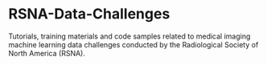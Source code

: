 # RSNA-Data-Challenges
Tutorials, training materials and code samples related to medical imaging machine learning data challenges conducted by the Radiological Society of North America (RSNA). 
